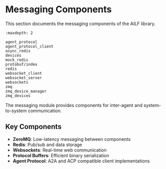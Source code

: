 # Messaging Components

This section documents the messaging components of the AILF library.

```{toctree}
:maxdepth: 2

agent_protocol
agent_protocol_client
async_redis
devices
mock_redis
protobuf/index
redis
websocket_client
websocket_server
websockets
zmq
zmq_device_manager
zmq_devices
```

The messaging module provides components for inter-agent and system-to-system communication.

## Key Components

- **ZeroMQ**: Low-latency messaging between components
- **Redis**: Pub/sub and data storage
- **Websockets**: Real-time web communication
- **Protocol Buffers**: Efficient binary serialization
- **Agent Protocol**: A2A and ACP compatible client implementations
